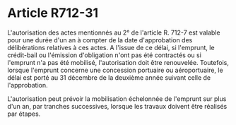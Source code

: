# Article R712-31

L'autorisation des actes mentionnés au 2° de l'article R. 712-7 est valable pour une durée d'un an à compter de la date d'approbation des délibérations relatives à ces actes. A l'issue de ce délai, si l'emprunt, le crédit-bail ou l'émission d'obligation n'ont pas été contractés ou si l'emprunt n'a pas été mobilisé, l'autorisation doit être renouvelée. Toutefois, lorsque l'emprunt concerne une concession portuaire ou aéroportuaire, le délai est porté au 31 décembre de la deuxième année suivant celle de l'approbation.

L'autorisation peut prévoir la mobilisation échelonnée de l'emprunt sur plus d'un an, par tranches successives, lorsque les travaux doivent être réalisés par étapes.
